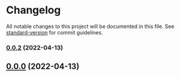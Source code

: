 # Changelog

All notable changes to this project will be documented in this file. See [standard-version](https://github.com/conventional-changelog/standard-version) for commit guidelines.

### [0.0.2](///compare/v0.0.0...v0.0.2) (2022-04-13)

## [0.0.0](///compare/v0.0.1...v0.0.0) (2022-04-13)
